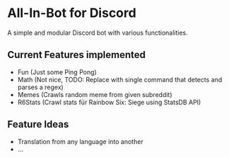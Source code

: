 # All-In-Bot for Discord
A simple and modular Discord bot with various functionalities.


## Current Features implemented
- Fun (Just some Ping Pong)
- Math (Not nice, TODO: Replace with single command that detects and parses a regex)
- Memes (Crawls random meme from given subreddit)
- R6Stats (Crawl stats für Rainbow Six: Siege using StatsDB API)


## Feature Ideas
- Translation from any language into another
- ...
